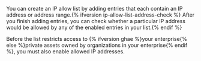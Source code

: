 You can create an IP allow list by adding entries that each contain an IP address or address range.{% ifversion ip-allow-list-address-check %} After you finish adding entries, you can check whether a particular IP address would be allowed by any of the enabled entries in your list.{% endif %}

Before the list restricts access to {% ifversion ghae %}your enterprise{% else %}private assets owned by organizations in your enterprise{% endif %}, you must also enable allowed IP addresses.
